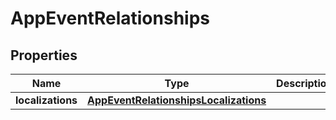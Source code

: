 

# AppEventRelationships


## Properties

| Name | Type | Description | Notes |
|------------ | ------------- | ------------- | -------------|
|**localizations** | [**AppEventRelationshipsLocalizations**](AppEventRelationshipsLocalizations.md) |  |  [optional] |



